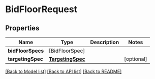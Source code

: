 # BidFloorRequest

## Properties
Name | Type | Description | Notes
------------ | ------------- | ------------- | -------------
**bidFloorSpecs** | [BidFloorSpec] |  | 
**targetingSpec** | [**TargetingSpec**](TargetingSpec.md) |  | [optional] 

[[Back to Model list]](../README.md#documentation-for-models) [[Back to API list]](../README.md#documentation-for-api-endpoints) [[Back to README]](../README.md)


